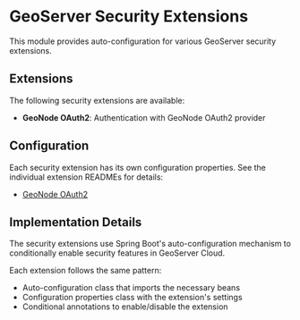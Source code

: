 # GeoServer Security Extensions

This module provides auto-configuration for various GeoServer security extensions.

## Extensions

The following security extensions are available:

- **GeoNode OAuth2**: Authentication with GeoNode OAuth2 provider

## Configuration

Each security extension has its own configuration properties. See the individual extension READMEs for details:

- [GeoNode OAuth2](geonode-oauth2/README.md)

## Implementation Details

The security extensions use Spring Boot's auto-configuration mechanism to conditionally enable security features in GeoServer Cloud.

Each extension follows the same pattern:
- Auto-configuration class that imports the necessary beans
- Configuration properties class with the extension's settings
- Conditional annotations to enable/disable the extension
